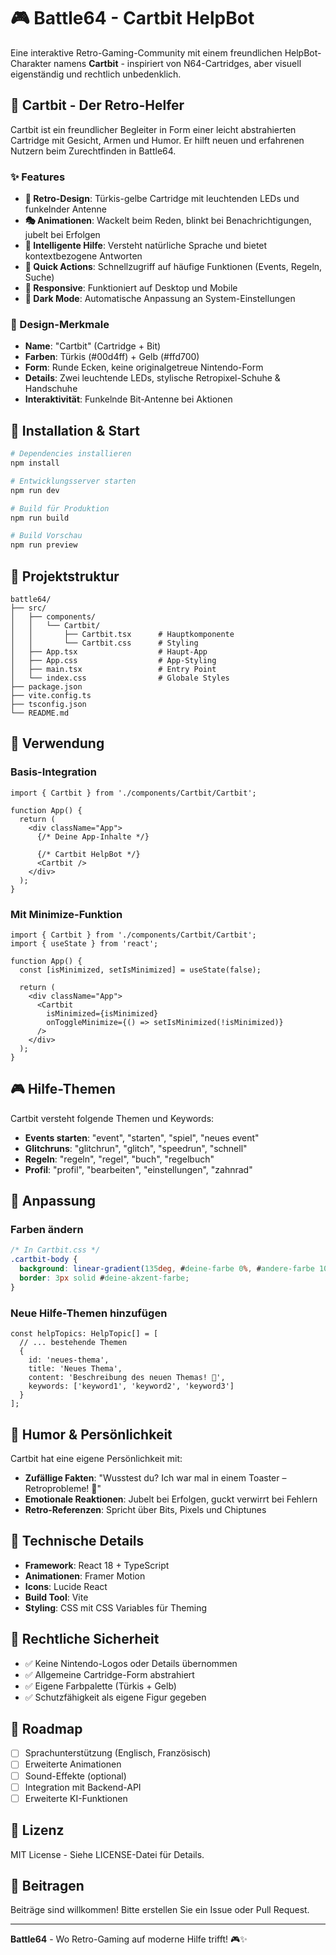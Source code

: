 # 🎮 Battle64 - Cartbit HelpBot

Eine interaktive Retro-Gaming-Community mit einem freundlichen HelpBot-Charakter namens **Cartbit** - inspiriert von N64-Cartridges, aber visuell eigenständig und rechtlich unbedenklich.

## 🤖 Cartbit - Der Retro-Helfer

Cartbit ist ein freundlicher Begleiter in Form einer leicht abstrahierten Cartridge mit Gesicht, Armen und Humor. Er hilft neuen und erfahrenen Nutzern beim Zurechtfinden in Battle64.

### ✨ Features

- **🎨 Retro-Design**: Türkis-gelbe Cartridge mit leuchtenden LEDs und funkelnder Antenne
- **🎭 Animationen**: Wackelt beim Reden, blinkt bei Benachrichtigungen, jubelt bei Erfolgen
- **💬 Intelligente Hilfe**: Versteht natürliche Sprache und bietet kontextbezogene Antworten
- **🎯 Quick Actions**: Schnellzugriff auf häufige Funktionen (Events, Regeln, Suche)
- **📱 Responsive**: Funktioniert auf Desktop und Mobile
- **🌙 Dark Mode**: Automatische Anpassung an System-Einstellungen

### 🎨 Design-Merkmale

- **Name**: "Cartbit" (Cartridge + Bit)
- **Farben**: Türkis (#00d4ff) + Gelb (#ffd700)
- **Form**: Runde Ecken, keine originalgetreue Nintendo-Form
- **Details**: Zwei leuchtende LEDs, stylische Retropixel-Schuhe & Handschuhe
- **Interaktivität**: Funkelnde Bit-Antenne bei Aktionen

## 🚀 Installation & Start

```bash
# Dependencies installieren
npm install

# Entwicklungsserver starten
npm run dev

# Build für Produktion
npm run build

# Build Vorschau
npm run preview
```

## 📁 Projektstruktur

```
battle64/
├── src/
│   ├── components/
│   │   └── Cartbit/
│   │       ├── Cartbit.tsx      # Hauptkomponente
│   │       └── Cartbit.css      # Styling
│   ├── App.tsx                  # Haupt-App
│   ├── App.css                  # App-Styling
│   ├── main.tsx                 # Entry Point
│   └── index.css                # Globale Styles
├── package.json
├── vite.config.ts
├── tsconfig.json
└── README.md
```

## 🎯 Verwendung

### Basis-Integration

```tsx
import { Cartbit } from './components/Cartbit/Cartbit';

function App() {
  return (
    <div className="App">
      {/* Deine App-Inhalte */}
      
      {/* Cartbit HelpBot */}
      <Cartbit />
    </div>
  );
}
```

### Mit Minimize-Funktion

```tsx
import { Cartbit } from './components/Cartbit/Cartbit';
import { useState } from 'react';

function App() {
  const [isMinimized, setIsMinimized] = useState(false);

  return (
    <div className="App">
      <Cartbit 
        isMinimized={isMinimized}
        onToggleMinimize={() => setIsMinimized(!isMinimized)}
      />
    </div>
  );
}
```

## 🎮 Hilfe-Themen

Cartbit versteht folgende Themen und Keywords:

- **Events starten**: "event", "starten", "spiel", "neues event"
- **Glitchruns**: "glitchrun", "glitch", "speedrun", "schnell"
- **Regeln**: "regeln", "regel", "buch", "regelbuch"
- **Profil**: "profil", "bearbeiten", "einstellungen", "zahnrad"

## 🎨 Anpassung

### Farben ändern

```css
/* In Cartbit.css */
.cartbit-body {
  background: linear-gradient(135deg, #deine-farbe 0%, #andere-farbe 100%);
  border: 3px solid #deine-akzent-farbe;
}
```

### Neue Hilfe-Themen hinzufügen

```tsx
const helpTopics: HelpTopic[] = [
  // ... bestehende Themen
  {
    id: 'neues-thema',
    title: 'Neues Thema',
    content: 'Beschreibung des neuen Themas! 🎯',
    keywords: ['keyword1', 'keyword2', 'keyword3']
  }
];
```

## 🎵 Humor & Persönlichkeit

Cartbit hat eine eigene Persönlichkeit mit:

- **Zufällige Fakten**: "Wusstest du? Ich war mal in einem Toaster – Retroprobleme! 🔌"
- **Emotionale Reaktionen**: Jubelt bei Erfolgen, guckt verwirrt bei Fehlern
- **Retro-Referenzen**: Spricht über Bits, Pixels und Chiptunes

## 🔧 Technische Details

- **Framework**: React 18 + TypeScript
- **Animationen**: Framer Motion
- **Icons**: Lucide React
- **Build Tool**: Vite
- **Styling**: CSS mit CSS Variables für Theming

## 🎯 Rechtliche Sicherheit

- ✅ Keine Nintendo-Logos oder Details übernommen
- ✅ Allgemeine Cartridge-Form abstrahiert
- ✅ Eigene Farbpalette (Türkis + Gelb)
- ✅ Schutzfähigkeit als eigene Figur gegeben

## 🚀 Roadmap

- [ ] Sprachunterstützung (Englisch, Französisch)
- [ ] Erweiterte Animationen
- [ ] Sound-Effekte (optional)
- [ ] Integration mit Backend-API
- [ ] Erweiterte KI-Funktionen

## 📝 Lizenz

MIT License - Siehe LICENSE-Datei für Details.

## 🤝 Beitragen

Beiträge sind willkommen! Bitte erstellen Sie ein Issue oder Pull Request.

---

**Battle64** - Wo Retro-Gaming auf moderne Hilfe trifft! 🎮✨